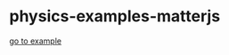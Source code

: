 # physics-examples-matterjs


[go to example](https://julnarot.github.io/physics-examples-matterjs/)
